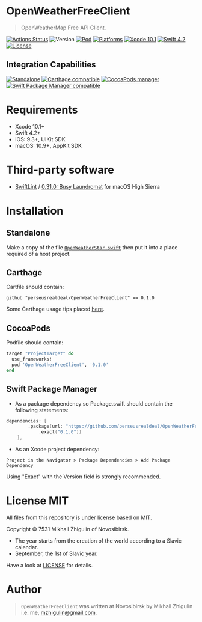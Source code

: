 # OpenWeatherFreeClient

> OpenWeatherMap Free API Client.

[![Actions Status](https://github.com/perseusrealdeal/OpenWeatherFreeClient/actions/workflows/main.yml/badge.svg)](https://github.com/perseusrealdeal/OpenWeatherFreeClient/actions)
![Version](https://img.shields.io/badge/Version-0.1.0-green.svg)
[![Pod](https://img.shields.io/badge/Pod-0.1.0-informational.svg)](/OpenWeatherFreeClient.podspec)
[![Platforms](https://img.shields.io/badge/Platforms-iOS%209.3+_|_macOS%2010.9+-orange.svg)](https://en.wikipedia.org/wiki/IOS_9)
[![Xcode 10.1](https://img.shields.io/badge/Xcode-10.1+-red.svg)](https://en.wikipedia.org/wiki/Xcode)
[![Swift 4.2](https://img.shields.io/badge/Swift-4.2-red.svg)](https://docs.swift.org/swift-book/RevisionHistory/RevisionHistory.html)
[![License](http://img.shields.io/:License-MIT-blue.svg)](/LICENSE)

## Integration Capabilities

[![Standalone](https://img.shields.io/badge/Standalone%20-available-informational.svg)](/OpenWeatherStar.swift)
[![Carthage compatible](https://img.shields.io/badge/Carthage-compatible-4BC51D.svg)](https://github.com/Carthage/Carthage)
[![CocoaPods manager](https://img.shields.io/badge/CocoaPods-compatible-4BC51D.svg)](https://cocoapods.org)
[![Swift Package Manager compatible](https://img.shields.io/badge/Swift%20Package%20Manager-compatible-4BC51D.svg)](https://github.com/apple/swift-package-manager)

# Requirements

- Xcode 10.1+
- Swift 4.2+
- iOS: 9.3+, UIKit SDK
- macOS: 10.9+, AppKit SDK

# Third-party software

- [SwiftLint](https://github.com/realm/SwiftLint) / [0.31.0: Busy Laundromat](https://github.com/realm/SwiftLint/releases/tag/0.31.0) for macOS High Sierra

# Installation

## Standalone 

Make a copy of the file [`OpenWeatherStar.swift`](/OpenWeatherStar.swift) then put it into a place required of a host project.

## Carthage

Cartfile should contain:

```carthage
github "perseusrealdeal/OpenWeatherFreeClient" == 0.1.0
```

Some Carthage usage tips placed [here](https://gist.github.com/perseusrealdeal/8951b10f4330325df6347aaaa79d3cf2).

## CocoaPods

Podfile should contain:

```ruby
target "ProjectTarget" do
  use_frameworks!
  pod 'OpenWeatherFreeClient', '0.1.0'
end
```

## Swift Package Manager

- As a package dependency so Package.swift should contain the following statements:

```swift
dependencies: [
        .package(url: "https://github.com/perseusrealdeal/OpenWeatherFreeClient.git",
            .exact("0.1.0"))
    ],
```

- As an Xcode project dependency: 

`Project in the Navigator > Package Dependencies > Add Package Dependency`

Using "Exact" with the Version field is strongly recommended.

# License MIT

All files from this repository is under license based on MIT.

Copyright © 7531 Mikhail Zhigulin of Novosibirsk.

- The year starts from the creation of the world according to a Slavic calendar.
- September, the 1st of Slavic year.

Have a look at [LICENSE](/LICENSE) for details.

# Author

> `OpenWeatherFreeClient` was written at Novosibirsk by Mikhail Zhigulin i.e. me, mzhigulin@gmail.com.
